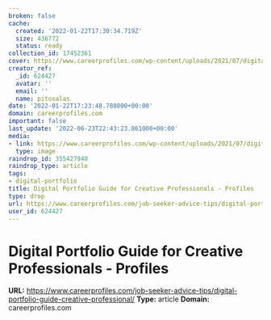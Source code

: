```yaml
---
broken: false
cache:
  created: '2022-01-22T17:30:34.719Z'
  size: 436772
  status: ready
collection_id: 17452361
cover: https://www.careerprofiles.com/wp-content/uploads/2021/07/digital-portfolio-on-laptop.jpg
creator_ref:
  _id: 624427
  avatar: ''
  email: ''
  name: pitosalas
date: '2022-01-22T17:23:48.788000+00:00'
domain: careerprofiles.com
important: false
last_update: '2022-06-23T22:43:23.861000+00:00'
media:
- link: https://www.careerprofiles.com/wp-content/uploads/2021/07/digital-portfolio-on-laptop.jpg
  type: image
raindrop_id: 355427940
raindrop_type: article
tags:
- digital-portfolio
title: Digital Portfolio Guide for Creative Professionals - Profiles
type: drop
url: https://www.careerprofiles.com/job-seeker-advice-tips/digital-portfolio-guide-creative-professional/
user_id: 624427
---
```


# Digital Portfolio Guide for Creative Professionals - Profiles

**URL:** https://www.careerprofiles.com/job-seeker-advice-tips/digital-portfolio-guide-creative-professional/
**Type:** article
**Domain:** careerprofiles.com
